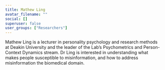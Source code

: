 ```yaml
---
title: Mathew Ling
avatar_filename: ""
social: []
superuser: false
user_groups: ["Researchers"]
---
```

Mathew Ling is a lecturer in personality psychology and research methods at Deakin University and the leader of the Lab’s Psychometrics and Person-Context Dynamics stream. Dr Ling is interested in understanding what makes people susceptible to misinformation, and how to address misinformation the biomedical domain.
